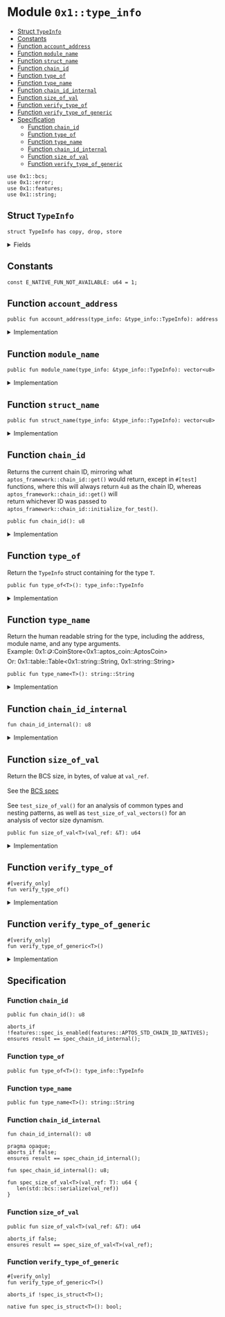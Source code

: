 
<a id="0x1_type_info"></a>

# Module `0x1::type_info`



-  [Struct `TypeInfo`](#0x1_type_info_TypeInfo)
-  [Constants](#@Constants_0)
-  [Function `account_address`](#0x1_type_info_account_address)
-  [Function `module_name`](#0x1_type_info_module_name)
-  [Function `struct_name`](#0x1_type_info_struct_name)
-  [Function `chain_id`](#0x1_type_info_chain_id)
-  [Function `type_of`](#0x1_type_info_type_of)
-  [Function `type_name`](#0x1_type_info_type_name)
-  [Function `chain_id_internal`](#0x1_type_info_chain_id_internal)
-  [Function `size_of_val`](#0x1_type_info_size_of_val)
-  [Function `verify_type_of`](#0x1_type_info_verify_type_of)
-  [Function `verify_type_of_generic`](#0x1_type_info_verify_type_of_generic)
-  [Specification](#@Specification_1)
    -  [Function `chain_id`](#@Specification_1_chain_id)
    -  [Function `type_of`](#@Specification_1_type_of)
    -  [Function `type_name`](#@Specification_1_type_name)
    -  [Function `chain_id_internal`](#@Specification_1_chain_id_internal)
    -  [Function `size_of_val`](#@Specification_1_size_of_val)
    -  [Function `verify_type_of_generic`](#@Specification_1_verify_type_of_generic)


<pre><code>use 0x1::bcs;<br/>use 0x1::error;<br/>use 0x1::features;<br/>use 0x1::string;<br/></code></pre>



<a id="0x1_type_info_TypeInfo"></a>

## Struct `TypeInfo`



<pre><code>struct TypeInfo has copy, drop, store<br/></code></pre>



<details>
<summary>Fields</summary>


<dl>
<dt>
<code>account_address: address</code>
</dt>
<dd>

</dd>
<dt>
<code>module_name: vector&lt;u8&gt;</code>
</dt>
<dd>

</dd>
<dt>
<code>struct_name: vector&lt;u8&gt;</code>
</dt>
<dd>

</dd>
</dl>


</details>

<a id="@Constants_0"></a>

## Constants


<a id="0x1_type_info_E_NATIVE_FUN_NOT_AVAILABLE"></a>



<pre><code>const E_NATIVE_FUN_NOT_AVAILABLE: u64 &#61; 1;<br/></code></pre>



<a id="0x1_type_info_account_address"></a>

## Function `account_address`



<pre><code>public fun account_address(type_info: &amp;type_info::TypeInfo): address<br/></code></pre>



<details>
<summary>Implementation</summary>


<pre><code>public fun account_address(type_info: &amp;TypeInfo): address &#123;<br/>    type_info.account_address<br/>&#125;<br/></code></pre>



</details>

<a id="0x1_type_info_module_name"></a>

## Function `module_name`



<pre><code>public fun module_name(type_info: &amp;type_info::TypeInfo): vector&lt;u8&gt;<br/></code></pre>



<details>
<summary>Implementation</summary>


<pre><code>public fun module_name(type_info: &amp;TypeInfo): vector&lt;u8&gt; &#123;<br/>    type_info.module_name<br/>&#125;<br/></code></pre>



</details>

<a id="0x1_type_info_struct_name"></a>

## Function `struct_name`



<pre><code>public fun struct_name(type_info: &amp;type_info::TypeInfo): vector&lt;u8&gt;<br/></code></pre>



<details>
<summary>Implementation</summary>


<pre><code>public fun struct_name(type_info: &amp;TypeInfo): vector&lt;u8&gt; &#123;<br/>    type_info.struct_name<br/>&#125;<br/></code></pre>



</details>

<a id="0x1_type_info_chain_id"></a>

## Function `chain_id`

Returns the current chain ID, mirroring what <code>aptos_framework::chain_id::get()</code> would return, except in <code>&#35;[test]</code><br/> functions, where this will always return <code>4u8</code> as the chain ID, whereas <code>aptos_framework::chain_id::get()</code> will<br/> return whichever ID was passed to <code>aptos_framework::chain_id::initialize_for_test()</code>.


<pre><code>public fun chain_id(): u8<br/></code></pre>



<details>
<summary>Implementation</summary>


<pre><code>public fun chain_id(): u8 &#123;<br/>    if (!features::aptos_stdlib_chain_id_enabled()) &#123;<br/>        abort(std::error::invalid_state(E_NATIVE_FUN_NOT_AVAILABLE))<br/>    &#125;;<br/><br/>    chain_id_internal()<br/>&#125;<br/></code></pre>



</details>

<a id="0x1_type_info_type_of"></a>

## Function `type_of`

Return the <code>TypeInfo</code> struct containing  for the type <code>T</code>.


<pre><code>public fun type_of&lt;T&gt;(): type_info::TypeInfo<br/></code></pre>



<details>
<summary>Implementation</summary>


<pre><code>public native fun type_of&lt;T&gt;(): TypeInfo;<br/></code></pre>



</details>

<a id="0x1_type_info_type_name"></a>

## Function `type_name`

Return the human readable string for the type, including the address, module name, and any type arguments.<br/> Example: 0x1::coin::CoinStore&lt;0x1::aptos_coin::AptosCoin&gt;<br/> Or: 0x1::table::Table&lt;0x1::string::String, 0x1::string::String&gt;


<pre><code>public fun type_name&lt;T&gt;(): string::String<br/></code></pre>



<details>
<summary>Implementation</summary>


<pre><code>public native fun type_name&lt;T&gt;(): String;<br/></code></pre>



</details>

<a id="0x1_type_info_chain_id_internal"></a>

## Function `chain_id_internal`



<pre><code>fun chain_id_internal(): u8<br/></code></pre>



<details>
<summary>Implementation</summary>


<pre><code>native fun chain_id_internal(): u8;<br/></code></pre>



</details>

<a id="0x1_type_info_size_of_val"></a>

## Function `size_of_val`

Return the BCS size, in bytes, of value at <code>val_ref</code>.<br/><br/> See the [BCS spec](https://github.com/diem/bcs)<br/><br/> See <code>test_size_of_val()</code> for an analysis of common types and<br/> nesting patterns, as well as <code>test_size_of_val_vectors()</code> for an<br/> analysis of vector size dynamism.


<pre><code>public fun size_of_val&lt;T&gt;(val_ref: &amp;T): u64<br/></code></pre>



<details>
<summary>Implementation</summary>


<pre><code>public fun size_of_val&lt;T&gt;(val_ref: &amp;T): u64 &#123;<br/>    // Return vector length of vectorized BCS representation.<br/>    vector::length(&amp;bcs::to_bytes(val_ref))<br/>&#125;<br/></code></pre>



</details>

<a id="0x1_type_info_verify_type_of"></a>

## Function `verify_type_of`



<pre><code>&#35;[verify_only]<br/>fun verify_type_of()<br/></code></pre>



<details>
<summary>Implementation</summary>


<pre><code>fun verify_type_of() &#123;<br/>    let type_info &#61; type_of&lt;TypeInfo&gt;();<br/>    let account_address &#61; account_address(&amp;type_info);<br/>    let module_name &#61; module_name(&amp;type_info);<br/>    let struct_name &#61; struct_name(&amp;type_info);<br/>    spec &#123;<br/>        assert account_address &#61;&#61; @aptos_std;<br/>        assert module_name &#61;&#61; b&quot;type_info&quot;;<br/>        assert struct_name &#61;&#61; b&quot;TypeInfo&quot;;<br/>    &#125;;<br/>&#125;<br/></code></pre>



</details>

<a id="0x1_type_info_verify_type_of_generic"></a>

## Function `verify_type_of_generic`



<pre><code>&#35;[verify_only]<br/>fun verify_type_of_generic&lt;T&gt;()<br/></code></pre>



<details>
<summary>Implementation</summary>


<pre><code>fun verify_type_of_generic&lt;T&gt;() &#123;<br/>    let type_info &#61; type_of&lt;T&gt;();<br/>    let account_address &#61; account_address(&amp;type_info);<br/>    let module_name &#61; module_name(&amp;type_info);<br/>    let struct_name &#61; struct_name(&amp;type_info);<br/>    spec &#123;<br/>        assert account_address &#61;&#61; type_of&lt;T&gt;().account_address;<br/>        assert module_name &#61;&#61; type_of&lt;T&gt;().module_name;<br/>        assert struct_name &#61;&#61; type_of&lt;T&gt;().struct_name;<br/>    &#125;;<br/>&#125;<br/></code></pre>



</details>

<a id="@Specification_1"></a>

## Specification


<a id="@Specification_1_chain_id"></a>

### Function `chain_id`


<pre><code>public fun chain_id(): u8<br/></code></pre>




<pre><code>aborts_if !features::spec_is_enabled(features::APTOS_STD_CHAIN_ID_NATIVES);<br/>ensures result &#61;&#61; spec_chain_id_internal();<br/></code></pre>



<a id="@Specification_1_type_of"></a>

### Function `type_of`


<pre><code>public fun type_of&lt;T&gt;(): type_info::TypeInfo<br/></code></pre>




<a id="@Specification_1_type_name"></a>

### Function `type_name`


<pre><code>public fun type_name&lt;T&gt;(): string::String<br/></code></pre>




<a id="@Specification_1_chain_id_internal"></a>

### Function `chain_id_internal`


<pre><code>fun chain_id_internal(): u8<br/></code></pre>




<pre><code>pragma opaque;<br/>aborts_if false;<br/>ensures result &#61;&#61; spec_chain_id_internal();<br/></code></pre>




<a id="0x1_type_info_spec_chain_id_internal"></a>


<pre><code>fun spec_chain_id_internal(): u8;<br/></code></pre>




<a id="0x1_type_info_spec_size_of_val"></a>


<pre><code>fun spec_size_of_val&lt;T&gt;(val_ref: T): u64 &#123;<br/>   len(std::bcs::serialize(val_ref))<br/>&#125;<br/></code></pre>



<a id="@Specification_1_size_of_val"></a>

### Function `size_of_val`


<pre><code>public fun size_of_val&lt;T&gt;(val_ref: &amp;T): u64<br/></code></pre>




<pre><code>aborts_if false;<br/>ensures result &#61;&#61; spec_size_of_val&lt;T&gt;(val_ref);<br/></code></pre>



<a id="@Specification_1_verify_type_of_generic"></a>

### Function `verify_type_of_generic`


<pre><code>&#35;[verify_only]<br/>fun verify_type_of_generic&lt;T&gt;()<br/></code></pre>




<pre><code>aborts_if !spec_is_struct&lt;T&gt;();<br/></code></pre>




<a id="0x1_type_info_spec_is_struct"></a>


<pre><code>native fun spec_is_struct&lt;T&gt;(): bool;<br/></code></pre>


[move-book]: https://aptos.dev/move/book/SUMMARY
